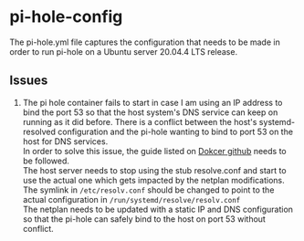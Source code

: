 # pi-hole-config

The pi-hole.yml file captures the configuration that needs to be made in order to run pi-hole on a Ubuntu server 20.04.4 LTS release.

## Issues
1. The pi hole container fails to start in case I am using an IP address to bind the port 53 so that the host system's DNS service can keep on running as it did before. There is a conflict between the host's systemd-resolved configuration and the pi-hole wanting to bind to port 53 on the host for DNS services.  
   In order to solve this issue, the guide listed on [Dokcer github](https://github.com/pi-hole/docker-pi-hole#installing-on-ubuntu) needs to be followed.  
   The host server needs to stop using the stub resolve.conf and start to use the actual one which gets impacted by the netplan modifications. The symlink in `/etc/resolv.conf` should be changed to point to the actual configuration in `/run/systemd/resolve/resolv.conf`  
   The netplan needs to be updated with a static IP and DNS configuration so that the pi-hole can safely bind to the host on port 53 without conflict.
